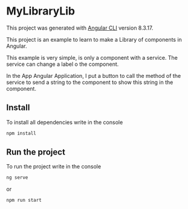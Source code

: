# MyLibraryLib

This project was generated with [Angular CLI](https://github.com/angular/angular-cli) version 8.3.17.

 This project is an example to learn to make a Library of components in Angular.

This example is very simple, is only a component with a service. The service can change a label o the component.

In the App Angular Application, I put a button to call the method of the service to send a string to the component to show this string in the component.

## Install

To install all dependencies write in the console

```bash
npm install
```

## Run the project

To run the project write in the console
```bash
ng serve
```
or 
```bash
npm run start
```